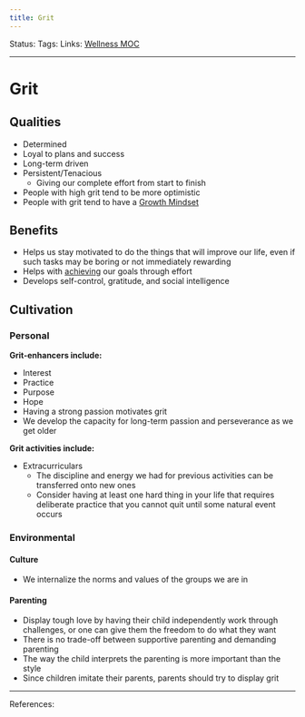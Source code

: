 ```yaml
---
title: Grit
---
```

Status:
Tags:
Links: [Wellness MOC](out/wellness-moc.md)
___
# Grit
## Qualities
- Determined
- Loyal to plans and success
- Long-term driven
- Persistent/Tenacious
	- Giving our complete effort from start to finish
- People with high grit tend to be more optimistic
- People with grit tend to have a [Growth Mindset](out/growth-mindset.md)

## Benefits
- Helps us stay motivated to do the things that will improve our life, even if such tasks may be boring or not immediately rewarding
- Helps with [ achieving](out/achievement.md) our goals through effort
- Develops self-control, gratitude, and social intelligence
## Cultivation
### Personal
**Grit-enhancers include:**
- Interest
- Practice
- Purpose
- Hope
- Having a strong passion motivates grit
- We develop the capacity for long-term passion and perseverance as we get older

**Grit activities include:**
- Extracurriculars
	- The discipline and energy we had for previous activities can be transferred onto new ones
	- Consider having at least one hard thing in your life that requires deliberate practice that you cannot quit until some natural event occurs
### Environmental
#### Culture
- We internalize the norms and values of the groups we are in
#### Parenting
- Display tough love by having their child independently work through challenges, or one can give them the freedom to do what they want
- There is no trade-off between supportive parenting and demanding parenting
- The way the child interprets the parenting is more important than the style
- Since children imitate their parents, parents should try to display grit
___
References: